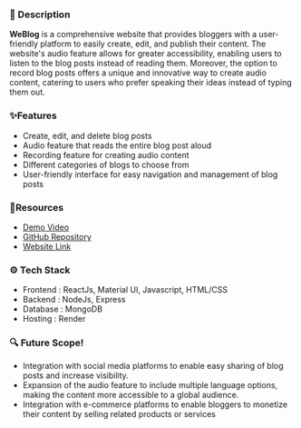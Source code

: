 ### 🚀 Description
**WeBlog** is a comprehensive website that provides bloggers with a user-friendly platform to easily create, edit, and publish their content. The website's audio feature allows for greater accessibility, enabling users to listen to the blog posts instead of reading them. Moreover, the option to record blog posts offers a unique and innovative way to create audio content, catering to users who prefer speaking their ideas instead of typing them out.

### ✨Features
  - Create, edit, and delete blog posts
  - Audio feature that reads the entire blog post aloud
  - Recording feature for creating audio content
  - Different categories of blogs to choose from
  - User-friendly interface for easy navigation and management of blog posts
   
###  🤖Resources
- [Demo Video](https://youtu.be/pjoYiG4mrSA)
- [GitHub Repository](https://github.com/harshilshah99/WeBlog.git)
- [Website Link](https://weblog-8ej1.onrender.com)

### ⚙️ Tech Stack
- Frontend : ReactJs, Material UI, Javascript, HTML/CSS
- Backend : NodeJs, Express
- Database : MongoDB
- Hosting : Render

### 🔍 Future Scope!
- Integration with social media platforms to enable easy sharing of blog posts and increase visibility.
- Expansion of the audio feature to include multiple language options, making the content more accessible to a global audience.
- Integration with e-commerce platforms to enable bloggers to monetize their content by selling related products or services
